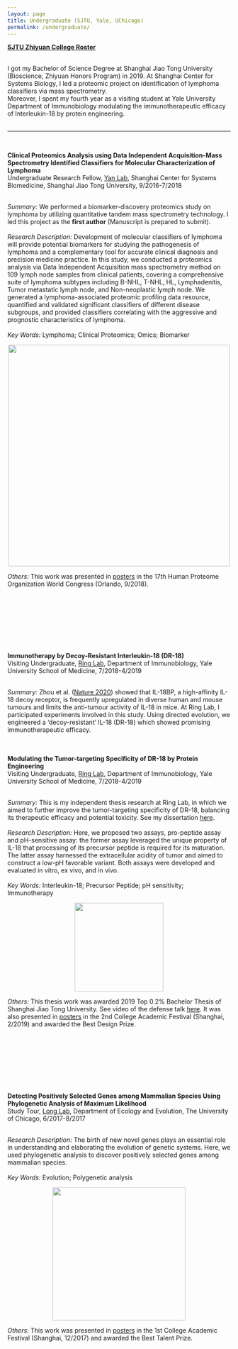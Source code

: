 ```yaml
---
layout: page
title: Undergraduate (SJTU, Yale, UChicago)
permalink: /undergraduate/
---
```


<p style="text-align:justify">
<strong><a href="https://zhiyuan.sjtu.edu.cn/html/zhiyuan/student_view.php?id=689"> SJTU Zhiyuan College Roster</a></strong><br>
<br>

I got my Bachelor of Science Degree at Shanghai Jiao Tong University (Bioscience, Zhiyuan Honors Program) in 2019. At Shanghai Center for Systems Biology, I led a proteomic project on identification of lymphoma classifiers via mass spectrometry.<br>
Moreover, I spent my fourth year as a visiting student at Yale University Department of Immunobiology modulating the immunotherapeutic efficacy of Interleukin-18 by protein engineering.<br><br>
  

---
<br>
  
<strong>Clinical Proteomics Analysis using Data Independent Acquisition-Mass Spectrometry Identified Classifiers for Molecular Characterization of Lymphoma</strong><br>
Undergraduate Research Fellow, <a href="https://www.linkedin.com/in/wei-yan-5794922/">Yan Lab</a>, Shanghai Center for Systems Biomedicine, Shanghai Jiao Tong University, 9/2016-7/2018<br><br>
  
<i>Summary:</i> We performed a biomarker-discovery proteomics study on lymphoma by utilizing quantitative tandem mass spectrometry technology. I led this project as the <strong>first author</strong> (Manuscript is prepared to submit).<br><br>
<i>Research Description:</i> 
Development of molecular classifiers of lymphoma will provide potential biomarkers for studying the pathogenesis of lymphoma and a complementary tool for accurate clinical diagnosis and precision medicine practice. In this study, we conducted a proteomics analysis via Data Independent Acquisition mass spectrometry method on 109 lymph node samples from clinical patients, covering a comprehensive suite of lymphoma subtypes including B-NHL, T-NHL, HL, Lymphadenitis, Tumor metastatic lymph node, and Non-neoplastic lymph node. We generated a lymphoma-associated proteomic profiling data resource, quantified and validated significant classifiers of different disease subgroups, and provided classifiers correlating with the aggressive and prognostic characteristics of lymphoma. <br><br>
<i>Key Words:</i> Lymphoma; Clinical Proteomics; Omics; Biomarker<br>
    
<p align="center">
  <img width="500" src="https://haikuoli.github.io/files/undergraduate/massspec.png"><br>
</p>
<i>Others:</i> This work was presented in <a href="https://hupo.org/resources/Documents/Congress/2018/Book%20of%20Abstracts_HUPO%202018.pdf">posters</a> in the 17th Human Proteome Organization World Congress (Orlando, 9/2018).

<br><br>
------
<br><br>

<strong>Immunotherapy by Decoy-Resistant Interleukin-18 (DR-18)</strong><br>
Visiting Undergraduate, <a href="https://medicine.yale.edu/bbs/profile/aaron_ring/">Ring Lab</a>, Department of Immunobiology, Yale University School of Medicine, 7/2018-4/2019<br><br>
  
<i>Summary:</i> Zhou et al. (<a href="https://www.nature.com/articles/s41586-020-2422-6">Nature 2020</a>) showed that IL-18BP, a high-affinity IL-18 decoy receptor, is frequently upregulated in diverse human and mouse tumours and limits the anti-tumour activity of IL-18 in mice. At Ring Lab, I participated experiments involved in this study. Using directed evolution, we engineered a ‘decoy-resistant’ IL-18 (DR-18) which showed promising immunotherapeutic efficacy.<br><br>
<br>
  
  
  
<strong>Modulating the Tumor-targeting Specificity of DR-18 by Protein Engineering</strong><br>
Visiting Undergraduate, <a href="https://medicine.yale.edu/bbs/profile/aaron_ring/">Ring Lab</a>, Department of Immunobiology, Yale University School of Medicine, 7/2018-4/2019<br><br>
  
<i>Summary:</i> This is my independent thesis research at Ring Lab, in which we aimed to further improve the tumor-targeting specificity of DR-18, balancing its therapeutic efficacy and potential toxicity. See my dissertation <a href="http://sjcg.jwc.sjtu.edu.cn/363/3/3/Dissertation.html">here</a>.
<br><br>
<i>Research Description:</i> 
Here, we proposed two assays, pro-peptide assay and pH-sensitive assay: the former assay leveraged the unique property of IL-18 that processing of its precursor peptide is required for its maturation. The latter assay harnessed the extracellular acidity of tumor and aimed to construct a low-pH favorable variant. Both assays were developed and evaluated in vitro, ex vivo, and in vivo.<br><br>
<i>Key Words:</i> Interleukin-18; Precursor Peptide; pH sensitivity; Immunotherapy<br>
<p align="center">
  <img width="200" src="https://haikuoli.github.io/files/undergraduate/il18.png"
       style="width:200px; height:auto"><br>
</p>
<i>Others:</i> This thesis work was awarded 2019 Top 0.2% Bachelor Thesis of Shanghai Jiao Tong University. See video of the defense talk <a href="http://sjcg.jwc.sjtu.edu.cn/363/3/3/Video.html">here</a>. It was also presented in <a href="https://haikuoli.github.io/files/Academic_Festival2019-Haikuo-IL18.pdf">posters</a> in the 2nd College Academic Festival (Shanghai, 2/2019) and awarded the Best Design Prize.

<br><br>
------
<br><br>
  
  <strong>Detecting Positively Selected Genes among Mammalian Species Using Phylogenetic Analysis of Maximum Likelihood</strong><br>
Study Tour, <a href="http://longlab.uchicago.edu/">Long Lab</a>, Department of Ecology and Evolution, The University of Chicago, 6/2017-8/2017<br><br>
  
<i>Research Description:</i> 
The birth of new novel genes plays an essential role in understanding and elaborating the evolution of genetic systems. Here, we used phylogenetic analysis to discover positively selected genes among mammalian species.<br><br>
<i>Key Words:</i> Evolution; Polygenetic analysis <br>
<p align="center">
  <img width="300" src="https://haikuoli.github.io/files/undergraduate/evolution.png"><br>
</p>
<i>Others:</i> This work was presented in <a href="https://zhiyuan.sjtu.edu.cn/file/common/20171222165857_2015%E7%BA%A7%E7%94%9F%E5%91%BD%E7%A7%91%E5%AD%A6%E6%9D%8E%E6%B5%B7%E5%BB%93%EF%BC%88%E5%B1%95%E6%9D%BF%E7%BC%96%E5%8F%B73-1%EF%BC%89.pdf">posters</a> in the 1st College Academic Festival (Shanghai, 12/2017) and awarded the Best Talent Prize.<br>
<br>
  
</p>
